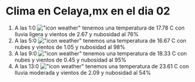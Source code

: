# Clima en Celaya,mx en el dia 02

1. A las 1:0 !["icon weather"](http://openweathermap.org/img/w/10n.png) tenemos una temperatura de 17.78 C con lluvia ligera y  vientos de 2.67 y nubosidad al 76%
1. A las 5:0 !["icon weather"](http://openweathermap.org/img/w/04n.png) tenemos una temperatura de 16.67 C con nubes y  vientos de 1.05 y nubosidad al 98%
1. A las 9:0 !["icon weather"](http://openweathermap.org/img/w/04d.png) tenemos una temperatura de 18.33 C con nubes y  vientos de 0.45 y nubosidad al 95%
1. A las 13:0 !["icon weather"](http://openweathermap.org/img/w/10d.png) tenemos una temperatura de 23.61 C con lluvia moderada y  vientos de 2.09 y nubosidad al 54%
